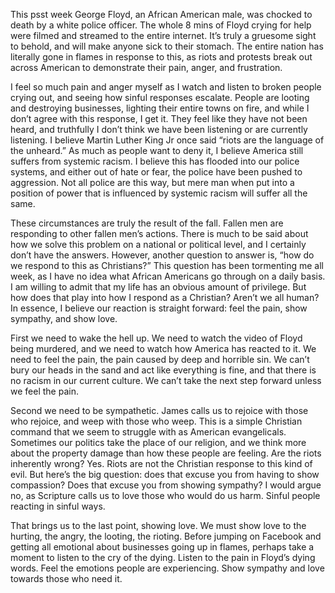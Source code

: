 
This psst week George Floyd, an African American male, was chocked to death by a white police officer. The whole 8 mins of Floyd crying for help were filmed and streamed to the entire internet. It’s truly a gruesome sight to behold, and will make anyone sick to their stomach. The entire nation has literally gone in flames in response to this, as riots and protests break out across American to demonstrate their pain, anger, and frustration.

I feel so much pain and anger myself as I watch and listen to broken people crying out, and seeing how sinful responses escalate. People are looting and destroying businesses, lighting their entire towns on fire, and while I don’t agree with this response, I get it. They feel like they have not been heard, and truthfully I don’t think we have been listening or are currently listening. I believe Martin Luther King Jr once said “riots are the language of the unheard.” As much as people want to deny it, I believe America still suffers from systemic racism. I believe this has flooded into our police systems, and either out of hate or fear, the police have been pushed to aggression. Not all police are this way, but mere man when put into a position of power that is influenced by systemic racism will suffer all the same.

These circumstances are truly the result of the fall. Fallen men are responding to other fallen men’s actions. There is much to be said about how we solve this problem on a national or political level, and I certainly don’t have the answers. However, another question to answer is, “how do we respond to this as Christians?” This question has been tormenting me all week, as I have no idea what African Americans go through on a daily basis. I am willing to admit that my life has an obvious amount of privilege. But how does that play into how I respond as a Christian? Aren’t we all human? In essence, I believe our reaction is straight forward: feel the pain, show sympathy, and show love.

First we need to wake the hell up. We need to watch the video of Floyd being murdered, and we need to watch how America has reacted to it. We need to feel the pain, the pain caused by deep and horrible sin. We can’t bury our heads in the sand and act like everything is fine, and that there is no racism in our current culture. We can’t take the next step forward unless we feel the pain.

Second we need to be sympathetic. James calls us to rejoice with those who rejoice, and weep with those who weep. This is a simple Christian command that we seem to struggle with as American evangelicals. Sometimes our politics take the place of our religion, and we think more about the property damage than how these people are feeling. Are the riots inherently wrong? Yes. Riots are not the Christian response to this kind of evil. But here’s the big question: does that excuse you from having to show compassion? Does that excuse you from showing sympathy? I would argue no, as Scripture calls us to love those who would do us harm. Sinful people reacting in sinful ways.

That brings us to the last point, showing love. We must show love to the hurting, the angry, the looting, the rioting. Before jumping on Facebook and getting all emotional about businesses going up in flames, perhaps take a moment to listen to the cry of the dying. Listen to the pain in Floyd’s dying words. Feel the emotions people are experiencing. Show sympathy and love towards those who need it.
